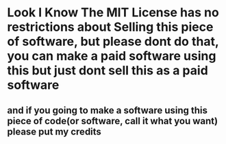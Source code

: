 # Look I Know The MIT License has no restrictions about Selling this piece of software, but please dont do that, you can make a paid software using this but just dont sell this as a paid software
## and if you going to make a software using this piece of code(or software, call it what you want) please put my credits
